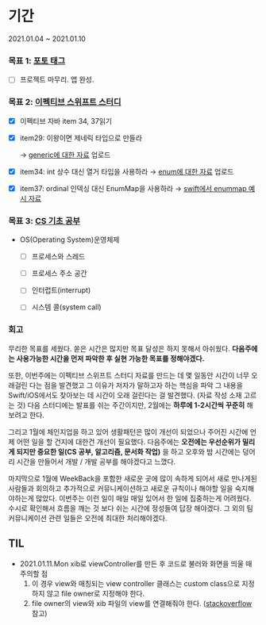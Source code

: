 # 기간
2021.01.04 ~ 2021.01.10



### 목표 1: [포토 태그](https://github.com/SimLeeTag/photo-tag-iOS/issues)

- [ ] 프로젝트 마무리. 앱 완성.

### 목표 2: [이펙티브 스위프트 스터디](https://github.com/TheSwiftists/effective-swift)

- [x] 이펙티브 자바 item 34, 37읽기

- [x] item29: 이왕이면 제네릭 타입으로 만들라

  → [generic에 대한 자료](https://github.com/TheSwiftists/effective-swift/pull/64/files?short_path=27e5161#diff-27e51611c81ca8f1476beff3b325a33c773a78fdf380451cb8edb960b3d7753e) 업로드

- [x] item34: int 상수 대신 열거 타입을 사용하라
  → [enum에 대한 자료](https://github.com/TheSwiftists/effective-swift/pull/74/files?short_path=a99983e#diff-a99983e745db76884a38bb59cdc781c673576fb8c293bcb6b3069892e252c2b2) 업로드 

- [x] item37: ordinal 인덱싱 대신 EnumMap을 사용하라 
  → [swift에서 enummap 예시 자료](https://github.com/TheSwiftists/effective-swift/pull/75/files?short_path=65ff1ed#diff-65ff1edd2fdfabc3d23b69730c188a17e88e61c412a8db372220439547a931bb)

### 목표 3: [CS 기초 공부](https://gyoogle.dev/blog/computer-science/operating-system/System%20Call.html)

- OS(Operating System)운영체제
  - [ ] 프로세스와 스레드

  - [ ] 프로세스 주소 공간

  - [ ] 인터럽트(interrupt)

  - [ ] 시스템 콜(system call)



### 회고

무리한 목표를 세웠다.
쏟은 시간은 많지만 목표 달성은 하지 못해서 아쉬웠다.
**다음주에는 사용가능한 시간을 먼저 파악한 후 실현 가능한 목표를 정해야겠다.**

또한, 이번주에는 이펙티브 스위프트 스터디 자료를 만드는 데 몇 일동안 시간이 너무 오래걸린 다는 점을 발견했고
그 이유가 저자가 말하고자 하는 핵심을 파악 그 내용을 Swift/iOS에서도 찾아보는 데 시간이 오래 걸린다는 걸 발견했다. (자료 작성 소재 고르는 것)
다음 스터디에는 발표를 쉬는 주간이지만, 2월에는 **하루에 1-2시간씩 꾸준히** 해보려고 한다.

그리고 1월에 체인지업을 하고 있어 생활패턴은 많이 개선이 되었으나 주어진 시간에 언제 어떤 일을 할 건지에 대한건 개선이 필요했다.
다음주에는 **오전에는 우선순위가 밀리게 되지만 중요한 일(CS 공부, 알고리즘, 문서화 작업)** 을 하고 오후와 밤 시간에는 덩어리 시간을 만들어서 개발 / 개발 공부를 해야겠다고 느꼈다.

마지막으로 1월에 WeekBack을 포함한 새로운 곳에 많이 속하게 되어서 새로 만나게된 사람들과 회의하고 추가적으로 커뮤니케이션하고 새로운 규칙이나 해야할 일을 숙지해야하는게 많았다. 이번주는 이런 일이 매일 매일 있어서 한 일에 집중하는게 어려웠다. 수시로 확인해서 흐름을 깨는 것 보다 쉬는 시간에 정성들여 답장 해야겠다. 그 외의 팀 커뮤니케이션 관련 일들은 오전에 최대한 처리해야겠다.

## TIL

* 2021.01.11.Mon
  xib로 viewController를 만든 후 코드로 불러와 화면을 띄울 때 주의할 점
  1. 이 경우 view와 매칭되는 view controller 클래스는 custom class으로 지정하지 않고 file owner로 지정해야 한다.
  2. file owner의 view와 xib 파일의 view를 연결해줘야 한다. ([stackoverflow](https://stackoverflow.com/questions/4763519/loaded-nib-but-the-view-outlet-was-not-set) 참고)

